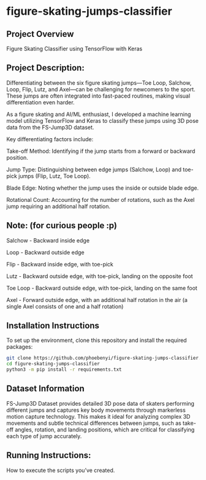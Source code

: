# figure-skating-jumps-classifier

## Project Overview
Figure Skating Classifier using TensorFlow with Keras 

## Project Description:

Differentiating between the six figure skating jumps—Toe Loop, Salchow, Loop, Flip, Lutz, and Axel—can be challenging for newcomers to the sport. These jumps are often integrated into fast-paced routines, making visual differentiation even harder.

As a figure skating and AI/ML enthusiast, I developed a machine learning model utilizing TensorFlow and Keras to classify these jumps using 3D pose data from the FS-Jump3D dataset.



Key differentiating factors include:

Take-off Method: Identifying if the jump starts from a forward or backward position.

Jump Type: Distinguishing between edge jumps (Salchow, Loop) and toe-pick jumps (Flip, Lutz, Toe Loop).

Blade Edge: Noting whether the jump uses the inside or outside blade edge.

Rotational Count: Accounting for the number of rotations, such as the Axel jump requiring an additional half rotation.



## Note: (for curious people :p)

Salchow     -  Backward inside edge

Loop        -  Backward outside edge

Flip        -  Backward inside edge, with toe-pick

Lutz        -  Backward outside edge, with toe-pick, landing on the opposite foot

Toe Loop    -  Backward outside edge, with toe-pick, landing on the same foot

Axel        -  Forward outside edge, with an additional half rotation in the air (a single Axel consists of one and a half rotation)



## Installation Instructions
To set up the environment, clone this repository and install the required packages:

```bash
git clone https://github.com/phoebenyi/figure-skating-jumps-classifier.git
cd figure-skating-jumps-classifier
python3 -m pip install -r requirements.txt
```

## Dataset Information
FS-Jump3D Dataset provides detailed 3D pose data of skaters performing different jumps and captures key body movements through markerless motion capture technology. This makes it ideal for analyzing complex 3D movements and subtle technical differences between jumps, such as take-off angles, rotation, and landing positions, which are critical for classifying each type of jump accurately.


## Running Instructions:
How to execute the scripts you’ve created.
